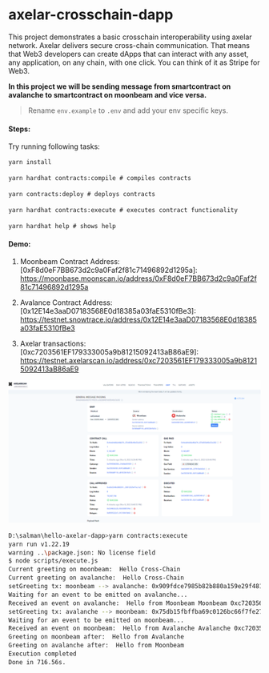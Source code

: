 # axelar-crosschain-dapp

This project demonstrates a basic crosschain interoperability using axelar network. Axelar delivers secure cross-chain communication. That means that Web3 developers can create dApps that can interact with any asset, any application, on any chain, with one click. You can think of it as Stripe for Web3.

**In this project we will be sending message from smartcontract on avalanche to smartcontract on moonbeam and vice versa.**

> Rename `env.example` to `.env` and add your env specific keys.

#### Steps:

Try running following tasks:

```shell
yarn install

yarn hardhat contracts:compile # compiles contracts

yarn contracts:deploy # deploys contracts

yarn hardhat contracts:execute # executes contract functionality

yarn hardhat help # shows help
```

#### Demo:

1. Moonbeam Contract Address: [0xF8d0eF7BB673d2c9a0Faf2f81c71496892d1295a]: https://moonbase.moonscan.io/address/0xF8d0eF7BB673d2c9a0Faf2f81c71496892d1295a

2. Avalance Contract Address: [0x12E14e3aaD07183568E0d18385a03faE5310fBe3]: https://testnet.snowtrace.io/address/0x12E14e3aaD07183568E0d18385a03faE5310fBe3

3. Axelar transactions: [0xc7203561EF179333005a9b81215092413aB86aE9]: https://testnet.axelarscan.io/address/0xc7203561EF179333005a9b81215092413aB86aE9

![Demo](https://github.com/Salmandabbakuti/hello-axelar-dapp/blob/main/screenshot.png)

```bash
D:\salman\hello-axelar-dapp>yarn contracts:execute
yarn run v1.22.19
warning ..\package.json: No license field
$ node scripts/execute.js
Current greeting on moonbeam:  Hello Cross-Chain
Current greeting on avalanche:  Hello Cross-Chain
setGreeting tx: moonbeam --> avalanche: 0x909fdce7985b82b880a159e29f481fd696070c5f019e395a58ac3cc890c807a1
Waiting for an event to be emitted on avalanche...
Received an event on avalanche:  Hello from Moonbeam Moonbeam 0xc7203561EF179333005a9b81215092413aB86aE9
setGreeting tx: avalanche --> moonbeam: 0x75db15fbffba69c0126bc66f7fe27cde292a8585f3b68209a4cd216fc7f92a75
Waiting for an event to be emitted on moonbeam...
Received an event on moonbeam:  Hello from Avalanche Avalanche 0xc7203561EF179333005a9b81215092413aB86aE9
Greeting on moonbeam after:  Hello from Avalanche
Greeting on avalanche after:  Hello from Moonbeam
Execution completed
Done in 716.56s.
```
